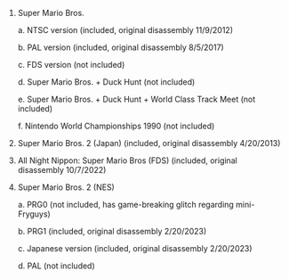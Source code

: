 1. Super Mario Bros.
   
   a. NTSC version (included, original disassembly 11/9/2012)
   
   b. PAL version (included, original disassembly 8/5/2017)
   
   c. FDS version (not included)
   
   d. Super Mario Bros. + Duck Hunt (not included)
   
   e. Super Mario Bros. + Duck Hunt + World Class Track Meet (not included)
   
   f. Nintendo World Championships 1990 (not included)
   
2. Super Mario Bros. 2 (Japan) (included, original disassembly 4/20/2013)
   
3. All Night Nippon: Super Mario Bros (FDS) (included, original disassembly 10/7/2022)
   
4. Super Mario Bros. 2 (NES)
   
   a. PRG0 (not included, has game-breaking glitch regarding mini-Fryguys)
   
   b. PRG1 (included, original disassembly 2/20/2023)
   
   c. Japanese version (included, original disassembly 2/20/2023)
   
   d. PAL (not included)
